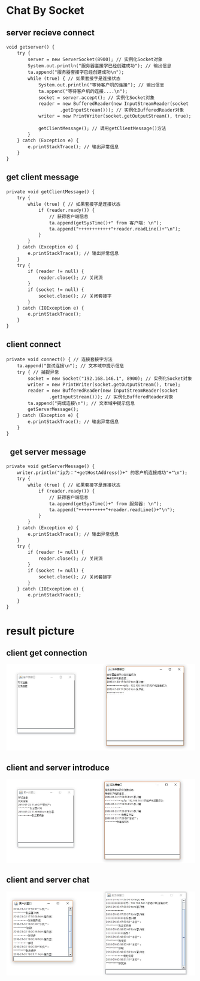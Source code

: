 Chat By Socket
=================
server recieve connect
-----------------------------
	void getserver() {
		try {
			server = new ServerSocket(8900); // 实例化Socket对象
			System.out.println("服务器套接字已经创建成功"); // 输出信息
			ta.append("服务器套接字已经创建成功\n");
			while (true) { // 如果套接字是连接状态
				System.out.println("等待客户机的连接"); // 输出信息
				ta.append("等待客户机的连接....\n");
				socket = server.accept(); // 实例化Socket对象
				reader = new BufferedReader(new InputStreamReader(socket
						.getInputStream())); // 实例化BufferedReader对象
				writer = new PrintWriter(socket.getOutputStream(), true);
				
				getClientMessage(); // 调用getClientMessage()方法
			}
		} catch (Exception e) {
			e.printStackTrace(); // 输出异常信息
		}
	}
 
get client message
-------------------------
	private void getClientMessage() {
		try {
			while (true) { // 如果套接字是连接状态
				if (reader.ready()) {
					// 获得客户端信息
					ta.append(getSysTime()+" from 客户端: \n");
					ta.append("++++++++++++"+reader.readLine()+"\n");
				}
			}
		} catch (Exception e) {
			e.printStackTrace(); // 输出异常信息
		}
		try {
			if (reader != null) {
				reader.close(); // 关闭流
			}
			if (socket != null) {
				socket.close(); // 关闭套接字
			}
		} catch (IOException e) {
			e.printStackTrace();
		}
	}
	

client connect
-----------------------------
	private void connect() { // 连接套接字方法
		ta.append("尝试连接\n"); // 文本域中提示信息
		try { // 捕捉异常
			socket = new Socket("192.168.146.1", 8900); // 实例化Socket对象
			writer = new PrintWriter(socket.getOutputStream(), true);
			reader = new BufferedReader(new InputStreamReader(socket
					.getInputStream())); // 实例化BufferedReader对象			
			ta.append("完成连接\n"); // 文本域中提示信息
			getServerMessage();
		} catch (Exception e) {
			e.printStackTrace(); // 输出异常信息
		}
	}
 
get server message 
--------------------------------------
	private void getServerMessage() {
		writer.println("ip为："+getHostAddress()+" 的客户机连接成功"+"\n");
		try {
			while (true) { // 如果套接字是连接状态
				if (reader.ready()) {
					// 获得客户端信息
					ta.append(getSysTime()+" from 服务器: \n");
					ta.append("++++++++++"+reader.readLine()+"\n");
				}
			}
		} catch (Exception e) {
			e.printStackTrace(); // 输出异常信息
		}
		try {
			if (reader != null) {
				reader.close(); // 关闭流
			}
			if (socket != null) {
				socket.close(); // 关闭套接字
			}
		} catch (IOException e) {
			e.printStackTrace();
		}
	}
 
result picture
==========================
client get connection 
-------------------
![result picture1](https://github.com/qinyitian/javawork/raw/master/img/cs1.JPG)<br>

client and server introduce 
------------------------------
![result picture2](https://github.com/qinyitian/javawork/raw/master/img/cs3.JPG)<br>

client and server chat 
------------------------------
![result picture2](https://github.com/qinyitian/javawork/raw/master/img/cs2.JPG)<br>
